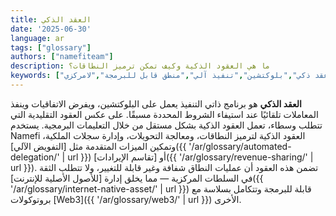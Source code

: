 ```yaml
---
title: العقد الذكي
date: '2025-06-30'
language: ar
tags: ["glossary"]
authors: ["namefiteam"]
description: ما هي العقود الذكية وكيف تمكن ترميز النطاقات؟
keywords: ["عقد ذكي","بلوكتشين","تنفيذ آلي","منطق قابل للبرمجة","لامركزي"]
---
```


**العقد الذكي** هو برنامج ذاتي التنفيذ يعمل على البلوكتشين، ويفرض الاتفاقيات وينفذ المعاملات تلقائيًا عند استيفاء الشروط المحددة مسبقًا. على عكس العقود التقليدية التي تتطلب وسطاء، تعمل العقود الذكية بشكل مستقل من خلال التعليمات البرمجية. يستخدم Namefi العقود الذكية لترميز النطاقات، ومعالجة التحويلات، وإدارة سجلات الملكية، وتمكين الميزات المتقدمة مثل [التفويض الآلي]({{ '/ar/glossary/automated-delegation/' | url }}) أو [تقاسم الإيرادات]({{ '/ar/glossary/revenue-sharing/' | url }}). تضمن هذه العقود أن عمليات النطاق شفافة وغير قابلة للتغيير، ولا تتطلب الثقة في السلطات المركزية — مما يخلق إدارة [للأصول الأصلية للإنترنت]({{ '/ar/glossary/internet-native-asset/' | url }}) قابلة للبرمجة وتتكامل بسلاسة مع بروتوكولات [Web3]({{ '/ar/glossary/web3/' | url }}) الأخرى.